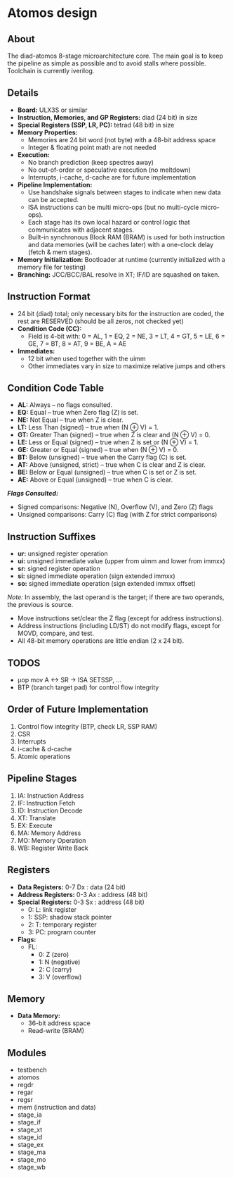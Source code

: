 # Atomos design

## About

The diad-atomos 8-stage microarchitecture core.
The main goal is to keep the pipeline as simple as possible and to avoid stalls where possible.  
Toolchain is currently iverilog.

## Details

- **Board:** ULX3S or similar
- **Instruction, Memories, and GP Registers:** diad (24 bit) in size
- **Special Registers (SSP, LR, PC):** tetrad (48 bit) in size
- **Memory Properties:**
  - Memories are 24 bit word (not byte) with a 48-bit address space
  - Integer & floating point math are not needed
- **Execution:**
  - No branch prediction (keep spectres away)
  - No out-of-order or speculative execution (no meltdown)
  - Interrupts, i-cache, d-cache are for future implementation
- **Pipeline Implementation:**
  - Use handshake signals between stages to indicate when new data can be accepted.
  - ISA instructions can be multi micro-ops (but no multi-cycle micro-ops).
  - Each stage has its own local hazard or control logic that communicates with adjacent stages.
  - Built-in synchronous Block RAM (BRAM) is used for both instruction and data memories (will be caches later) with a one-clock delay (fetch & mem stages).
- **Memory Initialization:** Bootloader at runtime (currently initialized with a memory file for testing)
- **Branching:** JCC/BCC/BAL resolve in XT; IF/ID are squashed on taken.

## Instruction Format

- 24 bit (diad) total; only necessary bits for the instruction are coded, the rest are RESERVED (should be all zeros, not checked yet)
- **Condition Code (CC):**
  - Field is 4-bit with: 0 = AL, 1 = EQ, 2 = NE, 3 = LT, 4 = GT, 5 = LE, 6 = GE, 7 = BT, 8 = AT, 9 = BE, A = AE
- **Immediates:**
  - 12 bit when used together with the uimm
  - Other immediates vary in size to maximize relative jumps and others

## Condition Code Table

- **AL:** Always – no flags consulted.
- **EQ:** Equal – true when Zero flag (Z) is set.
- **NE:** Not Equal – true when Z is clear.
- **LT:** Less Than (signed) – true when (N ⊕ V) = 1.
- **GT:** Greater Than (signed) – true when Z is clear and (N ⊕ V) = 0.
- **LE:** Less or Equal (signed) – true when Z is set or (N ⊕ V) = 1.
- **GE:** Greater or Equal (signed) – true when (N ⊕ V) = 0.
- **BT:** Below (unsigned) – true when the Carry flag (C) is set.
- **AT:** Above (unsigned, strict) – true when C is clear and Z is clear.
- **BE:** Below or Equal (unsigned) – true when C is set or Z is set.
- **AE:** Above or Equal (unsigned) – true when C is clear.

_**Flags Consulted:**_  

- Signed comparisons: Negative (N), Overflow (V), and Zero (Z) flags  
- Unsigned comparisons: Carry (C) flag (with Z for strict comparisons)

## Instruction Suffixes

- **ur:** unsigned register operation
- **ui:** unsigned immediate value (upper from uimm and lower from immxx)
- **sr:** signed register operation
- **si:** signed immediate operation (sign extended immxx)
- **so:** signed immediate operation (sign extended immxx offset)

_*Note:*_ In assembly, the last operand is the target; if there are two operands, the previous is source.

- Move instructions set/clear the Z flag (except for address instructions).
- Address instructions (including LD/ST) do not modify flags, except for MOVD, compare, and test.
- All 48-bit memory operations are little endian (2 x 24 bit).

## TODOS

- µop mov A <-> SR → ISA SETSSP, ...
- BTP (branch target pad) for control flow integrity

## Order of Future Implementation

1. Control flow integrity (BTP, check LR, SSP RAM)
2. CSR
3. Interrupts
4. i-cache & d-cache
5. Atomic operations

## Pipeline Stages

1. IA: Instruction Address
2. IF: Instruction Fetch
3. ID: Instruction Decode
4. XT: Translate
5. EX: Execute
6. MA: Memory Address
7. MO: Memory Operation
8. WB: Register Write Back

## Registers

- **Data Registers:** 0-7 Dx : data (24 bit)
- **Address Registers:** 0-3 Ax : address (48 bit)
- **Special Registers:** 0-3 Sx : address (48 bit)
  - 0: L: link register
  - 1: SSP: shadow stack pointer
  - 2: T: temporary register
  - 3: PC: program counter
- **Flags:**
  - FL:
    - 0: Z (zero)
    - 1: N (negative)
    - 2: C (carry)
    - 3: V (overflow)

## Memory

- **Data Memory:**  
  - 36-bit address space
  - Read-write (BRAM)

## Modules

- testbench
- atomos
- regdr
- regar
- regsr
- mem (instruction and data)
- stage_ia
- stage_if
- stage_xt
- stage_id
- stage_ex
- stage_ma
- stage_mo
- stage_wb
